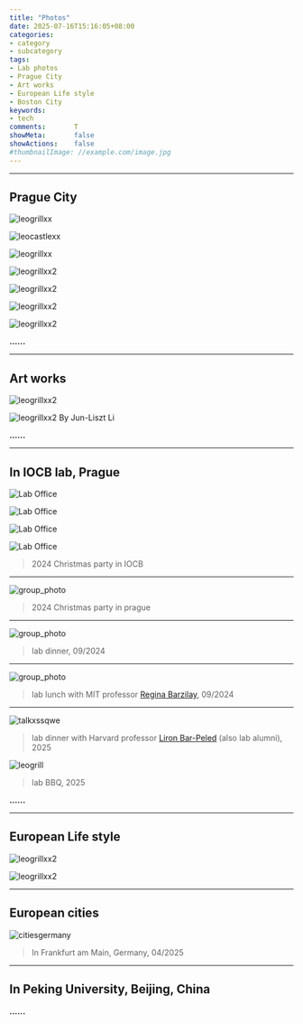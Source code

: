 ```yaml
---
title: "Photos"
date: 2025-07-16T15:16:05+08:00
categories:
- category
- subcategory
tags:
- Lab photos
- Prague City
- Art works
- European Life style
- Boston City
keywords:
- tech
comments:       T
showMeta:       false
showActions:    false
#thumbnailImage: //example.com/image.jpg
---
```



---
## Prague City
![leogrillxx](/img/Prague_city0.jpg)

![leocastlexx](/img/prague_castle_cloud.jpg)

![leogrillxx](/img/Prague_city1.jpg)

![leogrillxx2](/img/Prague_city2.jpg)

![leogrillxx2](/img/Prague_city3.jpg)

![leogrillxx2](/img/Prague_city4.jpg)

![leogrillxx2](/img/Prague_city5.jpg)

**......**



---
## Art works

![leogrillxx2](/img/Prague_life0.jpg) 

![leogrillxx2](/img/retina_EC_network.png)
By Jun-Liszt Li


**......**



---
## In IOCB lab, Prague
![Lab Office](/img/DMS_01_LR_lab_group_picture.jpg)

![Lab Office](/img/DMS_lab_roof.jpg)

![Lab Office](/img/DMS_lab_inside.jpg)

![Lab Office](/img/group_christmas.jpg)
> 2024 Christmas party in IOCB
---

![group_photo](/img/group_christmas_party.jpg)
> 2024 Christmas party in prague
---

![group_photo](/img/lab_dinner_202409.jpg)
> lab dinner, 09/2024
---

![group_photo](/img/lunch_with_regina.jpg)
> lab lunch with MIT professor [Regina Barzilay](https://www.regina.csail.mit.edu/), 09/2024
---

![talkxssqwe](/img/Leo_with_liron_all.jpg)
> lab dinner with Harvard professor [Liron Bar-Peled](https://bbsphd.hms.harvard.edu/people/liron-bar-peled) (also lab alumni), 2025


![leogrill](/img/leo_grill.jpg)
> lab BBQ, 2025

**......**



---
## European Life style


![leogrillxx2](/img/Prague_life1.jpg) 

![leogrillxx2](/img/Prague_life2.jpg)



---
## European cities

![citiesgermany](/img/frankfurt_germany.jpg)
> In Frankfurt am Main, Germany, 04/2025


---
## In Peking University, Beijing, China






**......**




